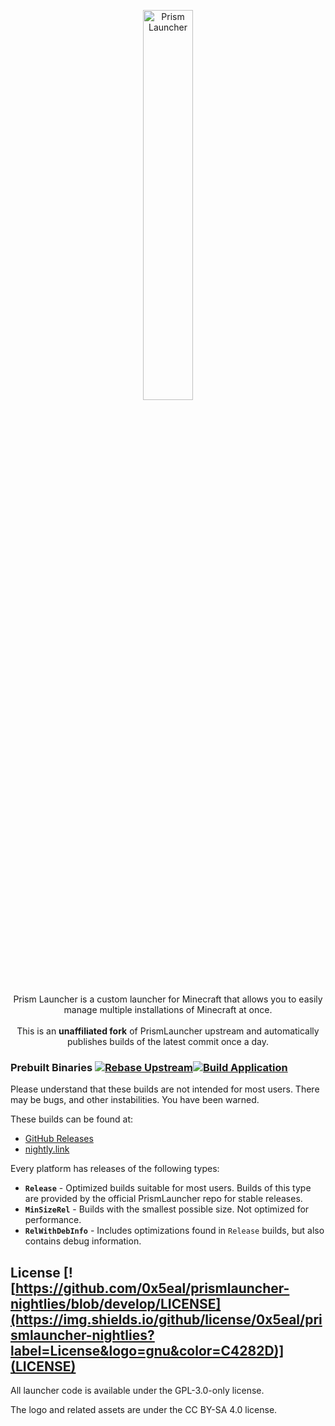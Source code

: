 <p align="center">
<picture>
  <source media="(prefers-color-scheme: dark)" srcset="/program_info/org.prismlauncher.PrismLauncher.logo-darkmode.svg">
  <source media="(prefers-color-scheme: light)" srcset="/program_info/org.prismlauncher.PrismLauncher.logo.svg">
  <img alt="Prism Launcher" src="/program_info/org.prismlauncher.PrismLauncher.logo.svg" width="40%">
</picture>
</p>

<p align="center">
  Prism Launcher is a custom launcher for Minecraft that allows you to easily manage multiple installations of Minecraft at once.<br />
  <br />This is an <b>unaffiliated fork</b> of PrismLauncher upstream and automatically publishes builds of the latest commit once a day.
</p>

### Prebuilt Binaries [![Rebase Upstream](https://github.com/0x5eal/prismlauncher-nightlies/actions/workflows/rebase.yml/badge.svg)](https://github.com/0x5eal/prismlauncher-nightlies/actions/workflows/rebase.yml)[![Build Application](https://github.com/0x5eal/prismlauncher-nightlies/actions/workflows/release.yml/badge.svg?branch=develop)](https://github.com/0x5eal/prismlauncher-nightlies/actions/workflows/release.yml)

Please understand that these builds are not intended for most users. There may be bugs, and other instabilities. You have been warned.

These builds can be found at:

- [GitHub Releases](https://github.com/0x5eal/prismlauncher-nightlies/releases)
- [nightly.link](https://nightly.link/0x5eal/prismlauncher-nightlies/workflows/trigger_builds/develop)

Every platform has releases of the following types:

- **`Release`** - Optimized builds suitable for most users. Builds of this type are provided by the official PrismLauncher repo for stable releases.
- **`MinSizeRel`** - Builds with the smallest possible size. Not optimized for performance.
- **`RelWithDebInfo`** - Includes optimizations found in `Release` builds, but also contains debug information.

## License [![https://github.com/0x5eal/prismlauncher-nightlies/blob/develop/LICENSE](https://img.shields.io/github/license/0x5eal/prismlauncher-nightlies?label=License&logo=gnu&color=C4282D)](LICENSE)

All launcher code is available under the GPL-3.0-only license.

The logo and related assets are under the CC BY-SA 4.0 license.

